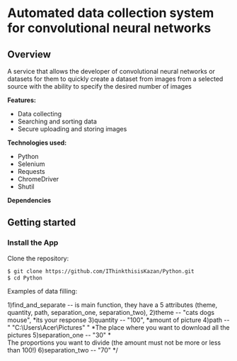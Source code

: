 # Automated data collection system for convolutional neural networks

## Overview

A service that allows the developer of convolutional neural networks or datasets for them to quickly create a dataset from images from a selected source with the ability to specify the desired number of images

**Features:**
* Data collecting
* Searching and sorting data
* Secure uploading and storing images

**Technologies used:**
* Python
* Selenium
* Requests
* ChromeDriver
* Shutil

**Dependencies**
 

## Getting started

### Install the App
Clone the repository:

```sh
$ git clone https://github.com/IThinkthisisKazan/Python.git
$ cd Python
```

Examples of data filling:

1)find_and_separate -- is main function, they have a 5 attributes (theme, quantity, path, separation_one, separation_two),
2)theme -- "cats dogs mouse",    *its your response
3)quantity -- "100",   *amount of picture
4)path -- " "C:\\Users\\Acer\\Pictures" "   *The place where you want to download all the pictures
5)separation_one -- "30"  *\
                            The proportions you want to divide (the amount must not be more or less than 100!)
6)separation_two -- "70"  */
